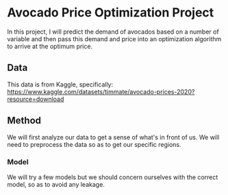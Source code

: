 # Avocado Price Optimization Project

In this project, I will predict the demand of avocados based on a number of variable and then pass this demand and price into an optimization algorithm to arrive at the optimum price. 

## Data

This data is from Kaggle, specifically: https://www.kaggle.com/datasets/timmate/avocado-prices-2020?resource=download

## Method

We will first analyze our data to get a sense of what's in front of us. We will need to preprocess the data so as to get our specific regions.

### Model

We will try a few models but we should concern ourselves with the correct model, so as to avoid any leakage.

